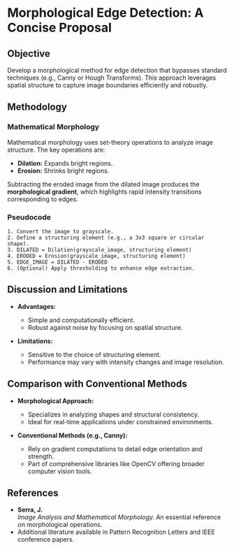 # Morphological Edge Detection: A Concise Proposal

## Objective

Develop a morphological method for edge detection that bypasses standard techniques (e.g., Canny or Hough Transforms). This approach leverages spatial structure to capture image boundaries efficiently and robustly.

## Methodology

### Mathematical Morphology

Mathematical morphology uses set-theory operations to analyze image structure. The key operations are:

- **Dilation:** Expands bright regions.
- **Erosion:** Shrinks bright regions.

Subtracting the eroded image from the dilated image produces the **morphological gradient**, which highlights rapid intensity transitions corresponding to edges.

### Pseudocode

```plaintext
1. Convert the image to grayscale.
2. Define a structuring element (e.g., a 3x3 square or circular shape).
3. DILATED = Dilation(grayscale_image, structuring element)
4. ERODED = Erosion(grayscale_image, structuring element)
5. EDGE_IMAGE = DILATED - ERODED
6. (Optional) Apply thresholding to enhance edge extraction.
```

## Discussion and Limitations

- **Advantages:**  
  - Simple and computationally efficient.
  - Robust against noise by focusing on spatial structure.

- **Limitations:**  
  - Sensitive to the choice of structuring element.
  - Performance may vary with intensity changes and image resolution.

## Comparison with Conventional Methods

- **Morphological Approach:**  
  - Specializes in analyzing shapes and structural consistency.
  - Ideal for real-time applications under constrained environments.

- **Conventional Methods (e.g., Canny):**  
  - Rely on gradient computations to detail edge orientation and strength.
  - Part of comprehensive libraries like OpenCV offering broader computer vision tools.

## References

- **Serra, J.**  
  *Image Analysis and Mathematical Morphology.* An essential reference on morphological operations.
- Additional literature available in Pattern Recognition Letters and IEEE conference papers.
